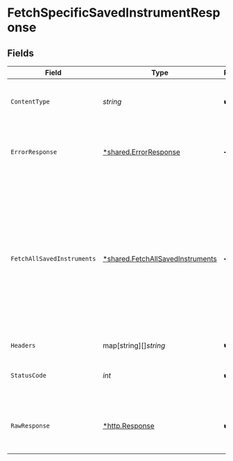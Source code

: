 # FetchSpecificSavedInstrumentResponse


## Fields

| Field                                                                                                                                                                                                                                                                                                                                                                                                                                                                                                                      | Type                                                                                                                                                                                                                                                                                                                                                                                                                                                                                                                       | Required                                                                                                                                                                                                                                                                                                                                                                                                                                                                                                                   | Description                                                                                                                                                                                                                                                                                                                                                                                                                                                                                                                | Example                                                                                                                                                                                                                                                                                                                                                                                                                                                                                                                    |
| -------------------------------------------------------------------------------------------------------------------------------------------------------------------------------------------------------------------------------------------------------------------------------------------------------------------------------------------------------------------------------------------------------------------------------------------------------------------------------------------------------------------------- | -------------------------------------------------------------------------------------------------------------------------------------------------------------------------------------------------------------------------------------------------------------------------------------------------------------------------------------------------------------------------------------------------------------------------------------------------------------------------------------------------------------------------- | -------------------------------------------------------------------------------------------------------------------------------------------------------------------------------------------------------------------------------------------------------------------------------------------------------------------------------------------------------------------------------------------------------------------------------------------------------------------------------------------------------------------------- | -------------------------------------------------------------------------------------------------------------------------------------------------------------------------------------------------------------------------------------------------------------------------------------------------------------------------------------------------------------------------------------------------------------------------------------------------------------------------------------------------------------------------- | -------------------------------------------------------------------------------------------------------------------------------------------------------------------------------------------------------------------------------------------------------------------------------------------------------------------------------------------------------------------------------------------------------------------------------------------------------------------------------------------------------------------------- |
| `ContentType`                                                                                                                                                                                                                                                                                                                                                                                                                                                                                                              | *string*                                                                                                                                                                                                                                                                                                                                                                                                                                                                                                                   | :heavy_check_mark:                                                                                                                                                                                                                                                                                                                                                                                                                                                                                                         | HTTP response content type for this operation                                                                                                                                                                                                                                                                                                                                                                                                                                                                              |                                                                                                                                                                                                                                                                                                                                                                                                                                                                                                                            |
| `ErrorResponse`                                                                                                                                                                                                                                                                                                                                                                                                                                                                                                            | [*shared.ErrorResponse](../../../pkg/models/shared/errorresponse.md)                                                                                                                                                                                                                                                                                                                                                                                                                                                       | :heavy_minus_sign:                                                                                                                                                                                                                                                                                                                                                                                                                                                                                                         | Any bad or invalid request will lead to following error object                                                                                                                                                                                                                                                                                                                                                                                                                                                             | {<br/>"message": "bad URL, please check API documentation",<br/>"code": "request_failed",<br/>"type": "invalid_request_error"<br/>}                                                                                                                                                                                                                                                                                                                                                                                        |
| `FetchAllSavedInstruments`                                                                                                                                                                                                                                                                                                                                                                                                                                                                                                 | [*shared.FetchAllSavedInstruments](../../../pkg/models/shared/fetchallsavedinstruments.md)                                                                                                                                                                                                                                                                                                                                                                                                                                 | :heavy_minus_sign:                                                                                                                                                                                                                                                                                                                                                                                                                                                                                                         | OK                                                                                                                                                                                                                                                                                                                                                                                                                                                                                                                         | {<br/>"customer_id": "siddhesh_desai",<br/>"afa_reference": 740324562,<br/>"instrument_id": "54deabb4-ba45-4a60-9e6a-9c016fe7ab10",<br/>"instrument_type": "card",<br/>"instrument_uid": "0d8f70838cc5af8b1cd2bc0fe71278551fd3f1101e40020d89ad22ceba4f933c",<br/>"instrument_display": "xxxxxxxxxxxx4375",<br/>"instrument_status": "ACTIVE",<br/>"created_at": "2021-11-11 16:57:57",<br/>"instrument_meta": {<br/>"card_network": "VISA",<br/>"card_bank_name": "HDFC Bank Limited",<br/>"card_country": "IN",<br/>"card_type": "DEBIT_CARD",<br/>"card_token_details": null<br/>}<br/>} |
| `Headers`                                                                                                                                                                                                                                                                                                                                                                                                                                                                                                                  | map[string][]*string*                                                                                                                                                                                                                                                                                                                                                                                                                                                                                                      | :heavy_check_mark:                                                                                                                                                                                                                                                                                                                                                                                                                                                                                                         | N/A                                                                                                                                                                                                                                                                                                                                                                                                                                                                                                                        |                                                                                                                                                                                                                                                                                                                                                                                                                                                                                                                            |
| `StatusCode`                                                                                                                                                                                                                                                                                                                                                                                                                                                                                                               | *int*                                                                                                                                                                                                                                                                                                                                                                                                                                                                                                                      | :heavy_check_mark:                                                                                                                                                                                                                                                                                                                                                                                                                                                                                                         | HTTP response status code for this operation                                                                                                                                                                                                                                                                                                                                                                                                                                                                               |                                                                                                                                                                                                                                                                                                                                                                                                                                                                                                                            |
| `RawResponse`                                                                                                                                                                                                                                                                                                                                                                                                                                                                                                              | [*http.Response](https://pkg.go.dev/net/http#Response)                                                                                                                                                                                                                                                                                                                                                                                                                                                                     | :heavy_check_mark:                                                                                                                                                                                                                                                                                                                                                                                                                                                                                                         | Raw HTTP response; suitable for custom response parsing                                                                                                                                                                                                                                                                                                                                                                                                                                                                    |                                                                                                                                                                                                                                                                                                                                                                                                                                                                                                                            |